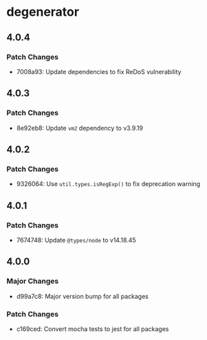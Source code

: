 # degenerator

## 4.0.4

### Patch Changes

- 7008a93: Update dependencies to fix ReDoS vulnerability

## 4.0.3

### Patch Changes

- 8e92eb8: Update `vm2` dependency to v3.9.19

## 4.0.2

### Patch Changes

- 9326064: Use `util.types.isRegExp()` to fix deprecation warning

## 4.0.1

### Patch Changes

- 7674748: Update `@types/node` to v14.18.45

## 4.0.0

### Major Changes

- d99a7c8: Major version bump for all packages

### Patch Changes

- c169ced: Convert mocha tests to jest for all packages
